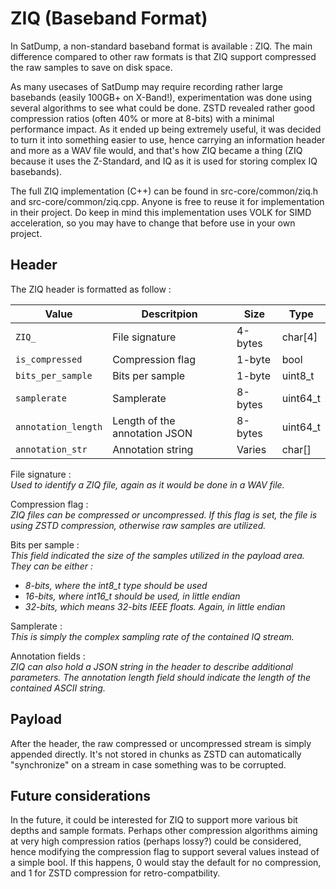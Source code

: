 # ZIQ (Baseband Format)

In SatDump, a non-standard baseband format is available : ZIQ. The main difference compared to other raw formats is that ZIQ support compressed the raw samples to save on disk space.

As many usecases of SatDump may require recording rather large basebands (easily 100GB+ on X-Band!), experimentation was done using several algorithms to see what could be done. ZSTD revealed rather good compression ratios (often 40% or more at 8-bits) with a minimal performance impact. As it ended up being extremely useful, it was decided to turn it into something easier to use, hence carrying an information header and more as a WAV file would, and that's how ZIQ became a thing (ZIQ because it uses the Z-Standard, and IQ as it is used for storing complex IQ basebands).

The full ZIQ implementation (C++) can be found in src-core/common/ziq.h and src-core/common/ziq.cpp. Anyone is free to reuse it for implementation in their project. Do keep in mind this implementation uses VOLK for SIMD acceleration, so you may have to change that before use in your own project.

## Header

The ZIQ header is formatted as follow :

|        Value        |         Descritpion           |  Size   |   Type   |
|---------------------|-------------------------------|---------|----------|
| `ZIQ_`              | File signature                | 4-bytes | char[4]  |
| `is_compressed`     | Compression flag              | 1-byte  | bool     |
| `bits_per_sample`   | Bits per sample               | 1-byte  | uint8_t  |
| `samplerate`        | Samplerate                    | 8-bytes | uint64_t |
| `annotation_length` | Length of the annotation JSON | 8-bytes | uint64_t |
| `annotation_str`    | Annotation string             | Varies  | char[]   |

File signature :  
*Used to identify a ZIQ file, again as it would be done in a WAV file.*  

Compression flag :  
*ZIQ files can be compressed or uncompressed. If this flag is set, the file is using ZSTD compression, otherwise raw samples are utilized.*

Bits per sample :  
*This field indicated the size of the samples utilized in the payload area. They can be either :*
- *8-bits, where the int8_t type should be used*
- *16-bits, where int16_t should be used, in little endian*
- *32-bits, which means 32-bits IEEE floats. Again, in little endian*

Samplerate :  
*This is simply the complex sampling rate of the contained IQ stream.*

Annotation fields :  
*ZIQ can also hold a JSON string in the header to describe additional parameters. The annotation length field should indicate the length of the contained ASCII string.*

## Payload

After the header, the raw compressed or uncompressed stream is simply appended directly. It's not stored in chunks as ZSTD can automatically "synchronize" on a stream in case something was to be corrupted.

## Future considerations

In the future, it could be interested for ZIQ to support more various bit depths and sample formats. Perhaps other compression algorithms aiming at very high compression ratios (perhaps lossy?) could be considered, hence modifying the compression flag to support several values instead of a simple bool. If this happens, 0 would stay the default for no compression, and 1 for ZSTD compression for retro-compatbility.